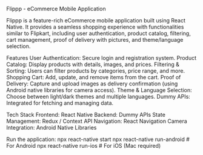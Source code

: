 Flippp - eCommerce Mobile Application

Flippp is a feature-rich eCommerce mobile application built using React Native. It provides a seamless shopping experience with functionalities similar to Flipkart, including user authentication, product catalog, filtering, cart management, proof of delivery with pictures, and theme/language selection.

Features
User Authentication: Secure login and registration system.
Product Catalog: Display products with details, images, and prices.
Filtering & Sorting: Users can filter products by categories, price range, and more.
Shopping Cart: Add, update, and remove items from the cart.
Proof of Delivery: Capture and upload images as delivery confirmation (using Android native libraries for camera access).
Theme & Language Selection: Choose between light/dark themes and multiple languages.
Dummy APIs: Integrated for fetching and managing data.

Tech Stack
Frontend: React Native
Backend: Dummy APIs
State Management: Redux / Context API
Navigation: React Navigation
Camera Integration: Android Native Libraries


Run the application:
npx react-native start
npx react-native run-android  # For Android
npx react-native run-ios      # For iOS (Mac required)

